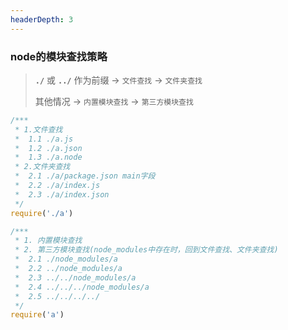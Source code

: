 ```yaml
---
headerDepth: 3
---
```


### node的模块查找策略

> **`./`** 或 **`../`** 作为前缀 -> `文件查找` -> `文件夹查找`
>
> 其他情况 -> `内置模块查找` -> `第三方模块查找`

```javascript
/***
 * 1.文件查找
 *  1.1 ./a.js
 *  1.2 ./a.json
 *  1.3 ./a.node
 * 2.文件夹查找
 *  2.1 ./a/package.json main字段
 *  2.2 ./a/index.js
 *  2.3 ./a/index.json
 */
require('./a')

/***
 * 1. 内置模块查找
 * 2. 第三方模块查找(node_modules中存在时，回到文件查找、文件夹查找)
 *  2.1 ./node_modules/a
 *  2.2 ../node_modules/a
 *  2.3 ../../node_modules/a
 *  2.4 ../../../node_modules/a
 *  2.5 ../../../../
 */
require('a')
```
